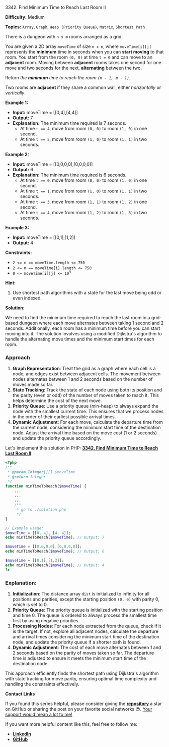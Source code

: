 3342\. Find Minimum Time to Reach Last Room II

**Difficulty:** Medium

**Topics:** `Array`, `Graph`, `Heap (Priority Queue)`, `Matrix`, `Shortest Path`

There is a dungeon with `n x m` rooms arranged as a grid.

You are given a 2D array `moveTime` of size `n x m`, where `moveTime[i][j]` represents the **minimum** time in seconds when you can **start moving** to that room. You start from the room `(0, 0)` at time `t = 0` and can move to an **adjacent** room. Moving between **adjacent** rooms takes one second for one move and two seconds for the next, **alternating** between the two.

Return _the **minimum** time to reach the room `(n - 1, m - 1)`_.

Two rooms are **adjacent** if they share a common wall, either _horizontally_ or _vertically_.

**Example 1:**

- **Input:** moveTime = [[0,4],[4,4]]
- **Output:** 7
- **Explanation:** The minimum time required is 7 seconds.
  - At time `t == 4`, move from room `(0, 0)` to room `(1, 0)` in one second.
  - At time `t == 5`, move from room `(1, 0)` to room `(1, 1)` in two seconds.


**Example 2:**

- **Input:** moveTime = [[0,0,0,0],[0,0,0,0]]
- **Output:** 6
- **Explanation:** The minimum time required is 6 seconds.
  - At time `t == 0`, move from room `(0, 0)` to room `(1, 0)` in one second.
  - At time `t == 1`, move from room `(1, 0)` to room `(1, 1)` in two seconds.
  - At time `t == 3`, move from room `(1, 1)` to room `(1, 2)` in one second.
  - At time `t == 4`, move from room `(1, 2)` to room `(1, 3)` in two seconds.



**Example 3:**

- **Input:** moveTime = [[0,1],[1,2]]
- **Output:** 4



**Constraints:**

- `2 <= n == moveTime.length <= 750`
- `2 <= m == moveTime[i].length <= 750`
- <code>0 <= moveTime[i][j] <= 10<sup>9</sup></code>


**Hint:**
1. Use shortest path algorithms with a state for the last move being odd or even indexed.



**Solution:**

We need to find the minimum time required to reach the last room in a grid-based dungeon where each move alternates between taking 1 second and 2 seconds. Additionally, each room has a minimum time before you can start moving into it. The solution involves using a modified Dijkstra's algorithm to handle the alternating move times and the minimum start times for each room.

### Approach
1. **Graph Representation**: Treat the grid as a graph where each cell is a node, and edges exist between adjacent cells. The movement between nodes alternates between 1 and 2 seconds based on the number of moves made so far.
2. **State Tracking**: Track the state of each node using both its position and the parity (even or odd) of the number of moves taken to reach it. This helps determine the cost of the next move.
3. **Priority Queue**: Use a priority queue (min-heap) to always expand the node with the smallest current time. This ensures that we process nodes in the order of their earliest possible arrival times.
4. **Dynamic Adjustment**: For each move, calculate the departure time from the current node, considering the minimum start time of the destination node. Adjust the arrival time based on the move cost (1 or 2 seconds) and update the priority queue accordingly.

Let's implement this solution in PHP: **[3342. Find Minimum Time to Reach Last Room II](https://github.com/mah-shamim/leet-code-in-php/tree/main/algorithms/003342-find-minimum-time-to-reach-last-room-ii/solution.php)**

```php
<?php
/**
 * @param Integer[][] $moveTime
 * @return Integer
 */
function minTimeToReach($moveTime) {
    ...
    ...
    ...
    /**
     * go to ./solution.php
     */
}

// Example usage:
$moveTime = [[0, 4], [4, 4]];
echo minTimeToReach($moveTime); // Output: 7

$moveTime = [[0,0,0,0],[0,0,0,0]];
echo minTimeToReach($moveTime); // Output: 6

$moveTime = [[0,1],[1,2]];
echo minTimeToReach($moveTime); // Output: 4
?>
```

### Explanation:

1. **Initialization**: The distance array `dist` is initialized to infinity for all positions and parities, except the starting position `(0, 0)` with parity 0, which is set to 0.
2. **Priority Queue**: The priority queue is initialized with the starting position and time 0. The queue is ordered to always process the smallest time first by using negative priorities.
3. **Processing Nodes**: For each node extracted from the queue, check if it is the target. If not, explore all adjacent nodes, calculate the departure and arrival times considering the minimum start time of the destination node, and update the priority queue if a shorter path is found.
4. **Dynamic Adjustment**: The cost of each move alternates between 1 and 2 seconds based on the parity of moves taken so far. The departure time is adjusted to ensure it meets the minimum start time of the destination node.

This approach efficiently finds the shortest path using Dijkstra's algorithm with state tracking for move parity, ensuring optimal time complexity and handling the constraints effectively.

**Contact Links**

If you found this series helpful, please consider giving the **[repository](https://github.com/mah-shamim/leet-code-in-php)** a star on GitHub or sharing the post on your favorite social networks 😍. [Your support would mean a lot to me!](https://isolatedcompliments.com/v09uayg6h?key=a647d02f1aafcddaf10536d7cd00bd7c)

If you want more helpful content like this, feel free to follow me:

- **[LinkedIn](https://www.linkedin.com/in/arifulhaque/)**
- **[GitHub](https://github.com/mah-shamim)**